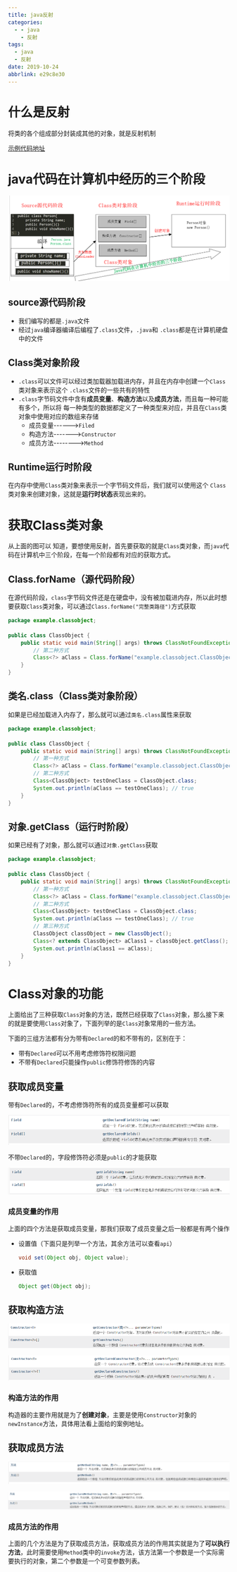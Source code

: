 ```yaml
---
title: java反射
categories:
  - - java
    - 反射
tags:
  - java
  - 反射
date: 2019-10-24
abbrlink: e29c8e30
---
```


# 什么是反射

将类的各个组成部分封装成其他的对象，就是反射机制

[示例代码地址](https://gitee.com/Gwei11/Java/tree/master/code/java-base/reflect)

# java代码在计算机中经历的三个阶段

![image-20200227081551928](./反射/image-20200227081551928.png)

<!--more-->

## source源代码阶段

* 我们编写的都是`.java`文件
* 经过`java`编译器编译后编程了`.class`文件，`.java`和 `.class`都是在计算机硬盘中的文件

## Class类对象阶段

* `.class`可以文件可以经过类加载器加载进内存，并且在内存中创建一个`Class`类对象来表示这个 `.class`文件的一些共有的特性
* `.class`字节码文件中含有**成员变量**、**构造方法**以及**成员方法**，而且每一种可能有多个，所以将 每一种类型的数据都定义了一种类型来对应，并且在`Class`类对象中使用对应的数组来存储
	* 成员变量------>`Filed`
	* 构造方法------->`Constructor`
	* 成员方法-------->`Method`

## Runtime运行时阶段

在内存中使用`Class`类对象来表示一个字节码文件后，我们就可以使用这个 `Class`类对象来创建对象，这就是**运行时状态**表现出来的。



# 获取Class类对象

从上面的图可以 知道，要想使用反射，首先要获取的就是`Class`类对象，而`java`代码在计算机中三个阶段，在每一个阶段都有对应的获取方式。

## Class.forName（源代码阶段）

在源代码阶段，`class`字节码文件还是在硬盘中，没有被加载进内存，所以此时想要获取`Class`类对象，可以通过`Class.forName("完整类路径")`方式获取

```java
package example.classobject;

public class ClassObject {
    public static void main(String[] args) throws ClassNotFoundException {
        // 第二种方式
        Class<?> aClass = Class.forName("example.classobject.ClassObject");
    }
}
```

## 类名.class（Class类对象阶段）

如果是已经加载进入内存了，那么就可以通过`类名.class`属性来获取

```java
package example.classobject;

public class ClassObject {
    public static void main(String[] args) throws ClassNotFoundException {
        // 第一种方式
        Class<?> aClass = Class.forName("example.classobject.ClassObject");
        // 第二种方式
        Class<ClassObject> testOneClass = ClassObject.class;
        System.out.println(aClass == testOneClass); // true
    }
}
```

## 对象.getClass（运行时阶段）

如果已经有了对象，那么就可以通过`对象.getClass`获取 

```java
package example.classobject;

public class ClassObject {
    public static void main(String[] args) throws ClassNotFoundException {
        // 第一种方式
        Class<?> aClass = Class.forName("example.classobject.ClassObject");
      	// 第二种方式
        Class<ClassObject> testOneClass = ClassObject.class;
        System.out.println(aClass == testOneClass); // true
        // 第三种方式
        ClassObject classObject = new ClassObject();
        Class<? extends ClassObject> aClass1 = classObject.getClass();
        System.out.println(aClass1 == aClass);
    }
}
```

# Class对象的功能

上面给出了三种获取`Class`对象的方法，既然已经获取了`Class`对象，那么接下来的就是要使用`Class`对象了，下面列举的是`Class`对象常用的一些方法。

下面的三组方法都有分为带有`Declared`的和不带有的，区别在于：

* 带有`Declared`可以不用考虑修饰符权限问题
* 不带有`Declared`只能操作`public`修饰符修饰的内容

## 获取成员变量

带有`Declared`的，不考虑修饰符所有的成员变量都可以获取

![image-20200227130457801](./反射/image-20200227130457801.png)

不带`Declared`的，字段修饰符必须是`public`的才能获取

![image-20200227130534158](./反射/image-20200227130534158.png)



### 成员变量的作用

上面的四个方法是获取成员变量，那我们获取了成员变量之后一般都是有两个操作

* 设置值（下面只是列举一个方法，其余方法可以查看`api`）

	```java
	void set(Object obj, Object value);
	```

* 获取值

	```java
	Object get(Object obj);
	```

## 获取构造方法

![image-20200227130639294](./反射/image-20200227130639294.png)

![image-20200227130713176](./反射/image-20200227130713176.png)

### 构造方法的作用

构造器的主要作用就是为了**创建对象**，主要是使用`Constructor`对象的`newInstance`方法，具体用法看上面给的案例地址。

## 获取成员方法

![image-20200227130754772](./反射/image-20200227130754772.png)

![image-20200227130833356](./反射/image-20200227130833356.png)

### 成员方法的作用

上面的几个方法是为了获取成员方法，获取成员方法的作用其实就是为了**可以执行方法**，此时需要使用`Method`类中的`invoke`方法，该方法第一个参数是一个实际需要执行的对象，第二个参数是一个可变参数列表。

